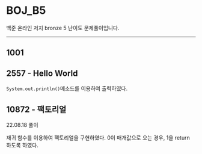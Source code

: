 # BOJ_B5
백준 온라인 저지 bronze 5 난이도 문제풀이입니다.

---

## 1001 

## 2557 - Hello World

`System.out.println()`메소드를 이용하여 출력하였다.

## 10872 - 팩토리얼

22.08.18 풀이

재귀 함수를 이용하여 팩토리얼을 구현하였다. 0이 매개값으로 오는 경우, 1을 return 하도록 하였다.
